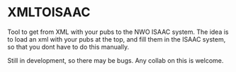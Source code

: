 # XMLTOISAAC
Tool to get from XML with your pubs to the NWO ISAAC system.
The idea is to load an xml with your pubs at the top, and fill them in the ISAAC system, so that  you dont have to do this manually.

Still in development, so there may be bugs. 
Any collab on this is welcome.
